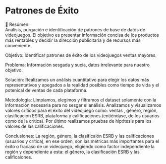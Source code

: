 # Patrones de Éxito

📖 Resúmen:  
  Análisis, purgación e identificación de patrones de base de datos de videojuegos. El objetivo es presentar información concisa de los productos más rentables y decidir la dirección publicitaria
  y de recursos más conveniente.

Objetivo: 
  Identificar patrones de éxito de los videojuegos ventas mayores.

Problema: 
  Información sesgada y sucia, datos irrelevante para nuestro objetivo.

Solución: 
  Realizamos un análisis cuantitativo para elegir los datos más representativos y apegados a la realidad posibles como tiempo de vida  y el potenical de ventas de cada plataforma.

Metodologia: 
  Limpiamos, elegimos y filtramos el dataset solamente con la información necesaria para no sesgar el análisis. Analizamos y visualizamos valores críticos para el éxito del videojuego como: ventas , género, región, clasificación ESRB, plataforma y calificaciones (entiéndase, de los usuarios como de la crítica).
  Por último realizamos pruebas de hipótesis para los valores de las calificaciones.

Conclusiones: 
  La región, género, la clasificaión ESRB y las calificaciones (usuarios y crítica), en ese orden, son las métricas más importantes para el éxito o fracaso de un videojuego, eligiendo como factor independiente la región y dependiente a esta: el género, la clasificación ESRB y las calificaiones.
